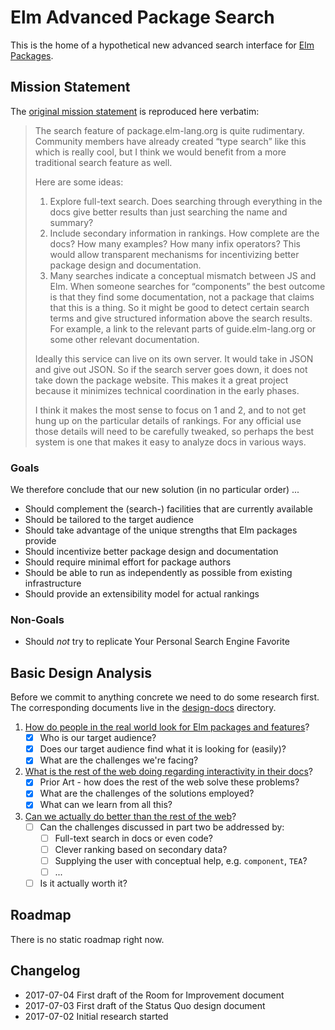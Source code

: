 # Elm Advanced Package Search
This is the home of a hypothetical new advanced search interface for [Elm](http://www.elm-lang.org) [Packages](http://package.elm-lang.org/).

## Mission Statement
The [original mission statement](https://github.com/elm-lang/projects#package-search) is reproduced here verbatim:

> The search feature of package.elm-lang.org is quite rudimentary. Community members have already created “type search” like this which is really cool, but I think we would benefit from a more traditional search feature as well.
> 
> Here are some ideas:
> 
> 1) Explore full-text search. Does searching through everything in the docs give better results than just searching the name and summary?
> 2) Include secondary information in rankings. How complete are the docs? How many examples? How many infix operators? This would allow transparent mechanisms for incentivizing better package design and documentation.
> 3) Many searches indicate a conceptual mismatch between JS and Elm. When someone searches for “components” the best outcome is that they find some documentation, not a package that claims that this is a thing. So it might be good to detect certain search terms and give structured information above the search results. For example, a link to the relevant parts of guide.elm-lang.org or some other relevant documentation.
> 
> Ideally this service can live on its own server. It would take in JSON and give out JSON. So if the search server goes down, it does not take down the package website. This makes it a great project because it minimizes technical coordination in the early phases.
> 
> I think it makes the most sense to focus on 1 and 2, and to not get hung up on the particular details of rankings. For any official use those details will need to be carefully tweaked, so perhaps the best system is one that makes it easy to analyze docs in various ways.

### Goals
We therefore conclude that our new solution (in no particular order) ...

* Should complement the (search-) facilities that are currently available
* Should be tailored to the target audience
* Should take advantage of the unique strengths that Elm packages provide
* Should incentivize better package design and documentation
* Should require minimal effort for package authors
* Should be able to run as independently as possible from existing infrastructure
* Should provide an extensibility model for actual rankings

### Non-Goals
* Should *not* try to replicate Your Personal Search Engine Favorite
 
## Basic Design Analysis
Before we commit to anything concrete we need to do some research first. 
The corresponding documents live in the [design-docs](design-docs/) directory.

1) [How do people in the real world look for Elm packages and features](design-docs/01-status-quo.md)?
    * [x] Who is our target audience?
    * [x] Does our target audience find what it is looking for (easily)?
    * [x] What are the challenges we're facing?

2) [What is the rest of the web doing regarding interactivity in their docs](design-docs/02-room-for-improvement.md)?
    * [x] Prior Art - how does the rest of the web solve these problems?
    * [x] What are the challenges of the solutions employed?
    * [x] What can we learn from all this?

3) [Can we actually do better than the rest of the web](design-docs/03-harmonic-convergence.md)?
    * [ ] Can the challenges discussed in part two be addressed by:
        + [ ] Full-text search in docs or even code?
        + [ ] Clever ranking based on secondary data?
        + [ ] Supplying the user with conceptual help, e.g. `component`, `TEA`?
        + [ ] ...
    * [ ] Is it actually worth it?

## Roadmap
There is no static roadmap right now. 

## Changelog
* 2017-07-04 First draft of the Room for Improvement document
* 2017-07-03 First draft of the Status Quo design document
* 2017-07-02 Initial research started